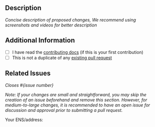 ## Description

_Concise description of proposed changes, We recommend using screenshots and videos for better description_

## Additional Information

- [ ] I have read the [contributing docs](/Arb-Stylus/scaffold-stylus/blob/main/CONTRIBUTING.md) (if this is your first contribution)
- [ ] This is not a duplicate of any [existing pull request](https://github.com/Arb-Stylus/scaffold-stylus/pulls)

## Related Issues

_Closes #{issue number}_

_Note: If your changes are small and straightforward, you may skip the creation of an issue beforehand and remove this section. However, for medium-to-large changes, it is recommended to have an open issue for discussion and approval prior to submitting a pull request._

Your ENS/address:
